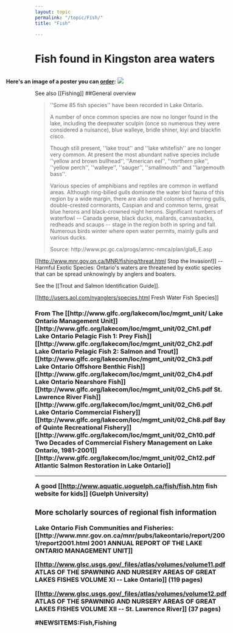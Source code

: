 ```yaml
---
layout: topic
permalink: "/topic/Fish/"
title: "Fish"

---
```


<h1>Fish found in Kingston area waters</h1>
<div class="imagewrap" style="float:right;width:580px;">
<p><strong>Here's an image of a poster you can <a href="http://www.seagrant.wisc.edu/greatlakesfish/poster.html">order</a>:</strong>
<a href="http://www.seagrant.wisc.edu/greatlakesfish/poster.html"><img src="http://www.seagrant.wisc.edu/greatlakesfish/Graphics/PosterLG.jpg"></a></p></div>
See also [[Fishing]]
##General overview<blockquote>
<p>''Some 85 fish species'' have been recorded in Lake Ontario.
<p>A number of once common species are now no longer found in the lake, including the deepwater sculpin (once so numerous they were considered a nuisance), blue walleye, bridle shiner, kiyi and blackfin cisco.
<p>Though still present, ''lake trout'' and ''lake whitefish'' are no longer very common. At present the most abundant native species include ''yellow and brown bullhead'', ''American eel'', ''northern pike'', ''yellow perch'', ''walleye'', ''sauger'', ''smallmouth'' and ''largemouth bass''.
<p>Various species of amphibians and reptiles are common in wetland areas. Although ring-billed gulls dominate the water bird fauna of this region by a wide margin, there are also small colonies of herring gulls, double-crested cormorants, Caspian and and common terns, great blue herons and black-crowned night herons. Significant numbers of waterfowl -- Canada geese, black ducks, mallards, canvasbacks, redheads and scaups -- stage in the region both in spring and fall. Numerous birds winter where open water permits, mainly gulls and various ducks.
<p>Source: http://www.pc.gc.ca/progs/amnc-nmca/plan/gla6_E.asp</a><div class="clearboth"></div>
</blockquote>

[[http://www.mnr.gov.on.ca/MNR/fishing/threat.html Stop the Invasion!]] -- Harmful Exotic Species: Ontario's waters are threatened by exotic species that can be spread unknowingly by anglers and boaters.

See the [[Trout and Salmon Identification Guide]].

[[http://users.aol.com/nyanglers/species.html Fresh Water Fish Species]]

<h3> From The [[http://www.glfc.org/lakecom/loc/mgmt_unit/ Lake Ontario Management Unit]]
<NEW=2453705>  [[http://www.glfc.org/lakecom/loc/mgmt_unit/02_Ch1.pdf Lake Ontario Pelagic Fish 1: Prey Fish]]
<NEW=2453705>  [[http://www.glfc.org/lakecom/loc/mgmt_unit/02_Ch2.pdf Lake Ontario Pelagic Fish 2: Salmon and Trout]]
<NEW=2453705>  [[http://www.glfc.org/lakecom/loc/mgmt_unit/02_Ch3.pdf Lake Ontario Offshore Benthic Fish]]
<NEW=2453705>  [[http://www.glfc.org/lakecom/loc/mgmt_unit/02_Ch4.pdf Lake Ontario Nearshore Fish]]
<NEW=2453705>  [[http://www.glfc.org/lakecom/loc/mgmt_unit/02_Ch5.pdf St. Lawrence River Fish]]
<NEW=2453705>  [[http://www.glfc.org/lakecom/loc/mgmt_unit/02_Ch6.pdf Lake Ontario Commercial Fishery]]
<NEW=2453705>  [[http://www.glfc.org/lakecom/loc/mgmt_unit/02_Ch8.pdf Bay of Quinte Recreational Fishery]]
<NEW=2453705>  [[http://www.glfc.org/lakecom/loc/mgmt_unit/02_Ch10.pdf Two Decades of Commercial Fishery Management on Lake Ontario, 1981-2001]]
<NEW=2453705>  [[http://www.glfc.org/lakecom/loc/mgmt_unit/02_Ch12.pdf Atlantic Salmon Restoration in Lake Ontario]]

----

A good [[http://www.aquatic.uoguelph.ca/fish/fish.htm fish website for kids]] (Guelph University)

<h3>More scholarly sources of regional fish information</h3>
Lake Ontario Fish Communities and Fisheries: [[http://www.mnr.gov.on.ca/mnr/pubs/lakeontario/report/2001/report2001.html 2001 ANNUAL REPORT OF THE LAKE ONTARIO MANAGEMENT UNIT]]

[[http://www.glsc.usgs.gov/_files/atlas/volumes/volume11.pdf ATLAS OF THE SPAWNING AND NURSERY AREAS OF GREAT LAKES FISHES VOLUME XI -- Lake Ontario]] (119 pages)

[[http://www.glsc.usgs.gov/_files/atlas/volumes/volume12.pdf ATLAS OF THE SPAWNING AND NURSERY AREAS OF GREAT LAKES FISHES VOLUME XII -- St. Lawrence River]] (37 pages)

#NEWSITEMS:Fish,Fishing



